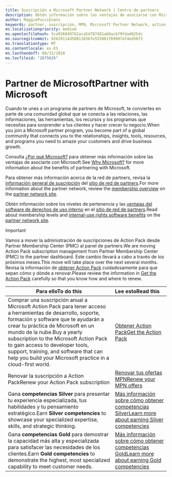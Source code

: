 ```yaml
---
title: Suscripción a Microsoft Partner Network | Centro de partners
description: Obtén información sobre las ventajas de asociarse con Microsoft.
author: MaggiePucciEvans
keywords: partner, suscripción, MPN, Microsoft Partner Network, action pack, MAPS, suscripción a action pack, ventajas, ventajas de MPN, suscripción, silver, gold, competencias
ms.localizationpriority: medium
ms.openlocfilehash: 5ca936849762aca54787481a68acb79fda4025dc
ms.sourcegitcommit: 92629114d5081103bfe555081f69997af4ed56f2
ms.translationtype: MT
ms.contentlocale: es-ES
ms.lasthandoff: 08/31/2018
ms.locfileid: "2875635"
---
```

# <a name="partner-with-microsoft"></a><span data-ttu-id="aaff7-104">Partner de Microsoft</span><span class="sxs-lookup"><span data-stu-id="aaff7-104">Partner with Microsoft</span></span>

<span data-ttu-id="aaff7-105">Cuando te unes a un programa de partners de Microsoft, te conviertes en parte de una comunidad global que se conecta a las relaciones, las informaciones, las herramientas, los recursos y los programas que necesitas para sorprender a tus clientes y hacer crecer tu negocio.</span><span class="sxs-lookup"><span data-stu-id="aaff7-105">When you join a Microsoft partner program, you become part of a global community that connects you to the relationships, insights, tools, resources, and programs you need to amaze your customers and drive business growth.</span></span> 

<span data-ttu-id="aaff7-106">Consulta [¿Por qué Microsoft?](https://partner.microsoft.com/business-opportunities/why-microsoft) para obtener más información sobre las ventajas de asociarte con Microsoft.</span><span class="sxs-lookup"><span data-stu-id="aaff7-106">See [Why Microsoft?](https://partner.microsoft.com/business-opportunities/why-microsoft) for more information about the benefits of partnering with Microsoft.</span></span> 

<span data-ttu-id="aaff7-107">Para obtener más información acerca de la red de partners, revisa la [información general de suscripción](https://partner.microsoft.com/membership) del [sitio de red de partners](https://partner.microsoft.com).</span><span class="sxs-lookup"><span data-stu-id="aaff7-107">For more information about the partner network, review the [membership overview](https://partner.microsoft.com/membership) on the [partner network site](https://partner.microsoft.com).</span></span> 

<span data-ttu-id="aaff7-108">Obtén información sobre los niveles de pertenencia y las [ventajas del software de derechos de uso interno](https://partner.microsoft.com/membership/internal-use-software) en el [sitio de red de partners](https://partner.microsoft.com).</span><span class="sxs-lookup"><span data-stu-id="aaff7-108">Read about membership levels and [internal-use rights software benefits](https://partner.microsoft.com/membership/internal-use-software) on the [partner network site](https://partner.microsoft.com).</span></span> 

>[!IMPORTANT]
><span data-ttu-id="aaff7-109">Vamos a mover la administración de suscripciones de Action Pack desde Partner Membership Center (PMC) al panel de partners.</span><span class="sxs-lookup"><span data-stu-id="aaff7-109">We are moving Action Pack subscription management from Partner Membership Center (PMC) to the partner dashboard.</span></span> <span data-ttu-id="aaff7-110">Este cambio llevará a cabo a través de los próximos meses.</span><span class="sxs-lookup"><span data-stu-id="aaff7-110">This move will take place over the next several months.</span></span> <span data-ttu-id="aaff7-111">Revisa la información de [obtener Action Pack](mpn-get-action-pack.md) cuidadosamente para que sepan cómo y dónde a renovar.</span><span class="sxs-lookup"><span data-stu-id="aaff7-111">Please review the information in [Get the Action Pack](mpn-get-action-pack.md) carefully so that you know how and where to renew.</span></span>  

|**<span data-ttu-id="aaff7-112">Para ello</span><span class="sxs-lookup"><span data-stu-id="aaff7-112">To do this</span></span>**   |**<span data-ttu-id="aaff7-113">Lee esto</span><span class="sxs-lookup"><span data-stu-id="aaff7-113">Read this</span></span>**   |
|-----------------|:---------------------------|
|<span data-ttu-id="aaff7-114">Comprar una suscripción anual a Microsoft Action Pack para tener acceso a herramientas de desarrollo, soporte, formación y software que te ayudarán a crear tu práctica de Microsoft en un mundo de la nube.</span><span class="sxs-lookup"><span data-stu-id="aaff7-114">Buy a yearly subscription to the Microsoft Action Pack to gain access to developer tools, support, training, and software that can help you build your Microsoft practice in a cloud-first world.</span></span> | [<span data-ttu-id="aaff7-115">Obtener Action Pack</span><span class="sxs-lookup"><span data-stu-id="aaff7-115">Get the Action Pack</span></span>](mpn-get-action-pack.md)|
|<span data-ttu-id="aaff7-116">Renovar la suscripción a Action Pack</span><span class="sxs-lookup"><span data-stu-id="aaff7-116">Renew your Action Pack subscription</span></span>   |[<span data-ttu-id="aaff7-117">Renovar tus ofertas MPN</span><span class="sxs-lookup"><span data-stu-id="aaff7-117">Renew your MPN offers</span></span>](renew-mpn-offers.md)|
|<span data-ttu-id="aaff7-118">Gana **competencias Silver** para presentar tu experiencia especializada, tus habilidades y tu pensamiento estratégico.</span><span class="sxs-lookup"><span data-stu-id="aaff7-118">Earn **Silver competencies** to showcase your specialized expertise, skills, and strategic thinking.</span></span>|[<span data-ttu-id="aaff7-119">Más información sobre cómo obtener competencias Silver</span><span class="sxs-lookup"><span data-stu-id="aaff7-119">Learn more about earning Silver competencies</span></span>](https://partner.microsoft.com/membership/competencies)|
|<span data-ttu-id="aaff7-120">Gana **competencias Gold** para demostrar la capacidad más alta y especializada para satisfacer las necesidades de los clientes.</span><span class="sxs-lookup"><span data-stu-id="aaff7-120">Earn **Gold competencies** to demonstrate the highest, most specialized capability to meet customer needs.</span></span> |[<span data-ttu-id="aaff7-121">Más información sobre cómo obtener competencias Gold</span><span class="sxs-lookup"><span data-stu-id="aaff7-121">Learn more about earning Gold competencies</span></span>](https://partner.microsoft.com/membership/competencies)|




